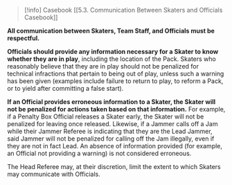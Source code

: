 > [!info] Casebook
> [[5.3. Communication Between Skaters and Officials Casebook]]

**All communication between Skaters, Team Staff, and Officials must be respectful.**

**Officials should provide any information necessary for a Skater to know whether they are in play**, including the location of the Pack. Skaters who reasonably believe that they are in play should not be penalized for technical infractions that pertain to being out of play, unless such a warning has been given (examples include failure to return to play, to reform a Pack, or to yield after committing a false start).

**If an Official provides erroneous information to a Skater, the Skater will not be penalized for actions taken based on that information.** For example, if a Penalty Box Official releases a Skater early, the Skater will not be penalized for leaving once released. Likewise, if a Jammer calls off a Jam while their Jammer Referee is indicating that they are the Lead Jammer, said Jammer will not be penalized for calling off the Jam illegally, even if they are not in fact Lead. An absence of information provided (for example, an Official not providing a warning) is not considered erroneous.

The Head Referee may, at their discretion, limit the extent to which Skaters may communicate with Officials.